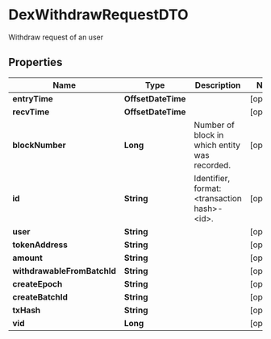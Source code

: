 

# DexWithdrawRequestDTO

Withdraw request of an user

## Properties

| Name | Type | Description | Notes |
|------------ | ------------- | ------------- | -------------|
|**entryTime** | **OffsetDateTime** |  |  [optional] |
|**recvTime** | **OffsetDateTime** |  |  [optional] |
|**blockNumber** | **Long** | Number of block in which entity was recorded. |  [optional] |
|**id** | **String** | Identifier, format: &lt;transaction hash&gt;-&lt;id&gt;. |  [optional] |
|**user** | **String** |  |  [optional] |
|**tokenAddress** | **String** |  |  [optional] |
|**amount** | **String** |  |  [optional] |
|**withdrawableFromBatchId** | **String** |  |  [optional] |
|**createEpoch** | **String** |  |  [optional] |
|**createBatchId** | **String** |  |  [optional] |
|**txHash** | **String** |  |  [optional] |
|**vid** | **Long** |  |  [optional] |




